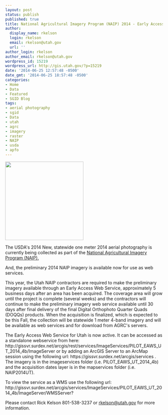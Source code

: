 ```yaml
---
layout: post
status: publish
published: true
title: National Agricultural Imagery Program (NAIP) 2014 - Early Access Web Service
author:
  display_name: rkelson
  login: rkelson
  email: rkelson@utah.gov
  url: ''
author_login: rkelson
author_email: rkelson@utah.gov
wordpress_id: 15219
wordpress_url: http://gis.utah.gov/?p=15219
date: '2014-06-25 12:57:48 -0500'
date_gmt: '2014-06-25 18:57:48 -0500'
categories:
- Home
- Data
- Featured
- SGID Blog
tags:
- aerial photography
- sgid
- Data
- utah
- agrc
- imagery
- raster
- NAIP
- usda
- apfo
---
```

<p><a href="http://gis.utah.gov/wp-content/uploads/NAIP2014_RGB-CIR.jpg"><img src="http://gis.utah.gov/wp-content/uploads/NAIP2014_RGB-CIR.jpg" alt="" title="PLSSapp" width="250" height="250" class="alignright size-medium wp-image-15070" /></a></p>
<p>The USDA's 2014 New, statewide one meter 2014 aerial photography is currently being collected as part of the <a href="http://www.fsa.usda.gov/programs-and-services/aerial-photography/imagery-programs/naip-imagery/index" target="_blank">National Agricultural Imagery Program (NAIP).</a> </p>
<p>And, the preliminary 2014 NAIP imagery is available now for use as web services.</p>
<p>This year, the Utah NAIP contractors are required to make the preliminary imagery available through an Early Access Web Service, approximately 5 business days after an area has been acquired. The coverage area will grow until the project is complete (several weeks) and the contractors will continue to make the preliminary imagery web service available until 30 days after final delivery of the final Digital Orthophoto Quarter Quads (DOQQs) products. When the acquisition is finalized, which is expected to be this Fall, the collection will be statewide 1 meter 4-band imagery and will be available as web services and for download from AGRC's servers.</p>
<p>The Early Access Web Service for Utah is now active.  It can be accessed as a standalone webservice from here: http://gissvr.surdex.net/arcgis/rest/services/ImageServices/PILOT_EAWS_UT_2014_4b/ImageServer or by adding an ArcGIS Server to an ArcMap session using the following url: https://gissvr.surdex.net/arcgis/services . The imagery is in the imageservices folder (i.e. PILOT_EAWS_UT_2014_4b) and the acquisition dates layer is in the mapservices folder (i.e. NAIP2014UT).</p>
<p>To view the service as a WMS use the following url: http://gissvr.surdex.net/arcgis/services/ImageServices/PILOT_EAWS_UT_2014_4b/ImageServer/WMSServer?</p>
<p>Please contact Rick Kelson 801-538-3237 or <a href="mailto:rkelson@utah.gov">rkelson@utah.gov</a> for more information.</p>

